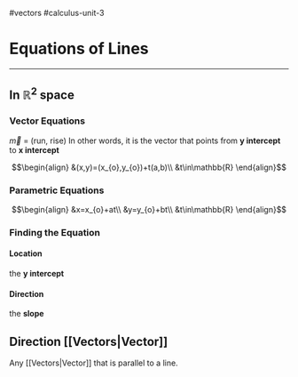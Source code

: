 #vectors 
#calculus-unit-3
# Equations of Lines
---
## In $\mathbb{R}^{2}$ space
### Vector Equations
$\vec{m}$ = (run, rise)
In other words, it is the vector that points from **y intercept** to **x intercept**


$$\begin{align}
&(x,y)=(x_{o},y_{o})+t(a,b)\\
&t\in\mathbb{R}
\end{align}$$
### Parametric Equations
$$\begin{align}
&x=x_{o}+at\\
&y=y_{o}+bt\\
&t\in\mathbb{R}
\end{align}$$

### Finding the Equation
#### Location
the **y intercept**
#### Direction
the **slope**
## Direction [[Vectors|Vector]]
Any [[Vectors|Vector]] that is parallel to a line.
